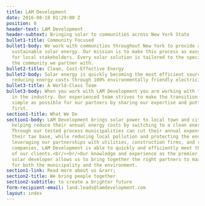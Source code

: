 ```yaml
---
title: LAM Development
date: 2016-08-18 01:29:00 Z
position: 0
header-text: LAM Development
header-subtext: Bringing solar to communities across New York State
bullet1-title: Community Focused
bullet1-body: We work with communities throughout New York to provide access to clean,
  sustainable solar energy. Our mission is to make this process as easy as possible
  for local stakeholders. Every solar solution is tailored to the specific needs of
  the community we partner with.
bullet2-title: Clean, Cost-Effective Energy
bullet2-body: Solar energy is quickly becoming the most efficient source of power,
  reducing energy costs through 100% environmentally friendly electricity generation.
bullet3-title: A World-Class Team
bullet3-body: When you work with LAM Development you are working with the very best
  in the industry. Our experienced team strives to make the transition to solar as
  simple as possible for our partners by sharing our expertise and putting your community
  first.
section1-title: What We Do
section1-body: LAM Development brings solar power to local town and city governments,
  helping reduce their annual energy costs by switching to a clean energy source.
  Through our tested process municipalities can cut their annual expenses and increase
  their tax base, while reducing local pollution and protecting the environment.<br/><br/>By
  leveraging our partnerships with utilities, construction firms, and real estate
  companies, LAM Development is able to quickly and efficiently meet the power needs
  of our clients.<br/><br/>Our knowledge and experience as the premier New York State
  solar developer allows us to bring together the right partners to maximize benefits
  for both the municipality and the environment.
section1-link: Read more about us &rarr;
section2-title: We bring people together
section2-subtitle: to create a brighter future
form-recipient-email: land.leads@lamdevelopment.com
layout: index
---
```


